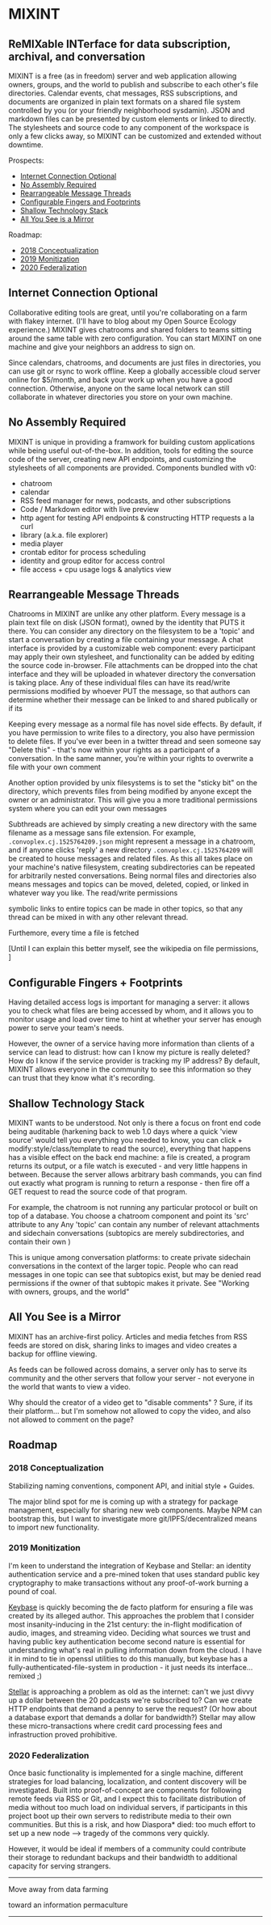 # MIXINT
## ReMIXable INTerface for data subscription, archival, and conversation

MIXINT is a free (as in freedom) server and web application allowing owners, groups, and the world to publish and subscribe to each other's file directories. Calendar events, chat messages, RSS subscriptions, and documents are organized in plain text formats on a shared file system controlled by you (or your friendly neighborhood sysdamin). JSON and markdown files can be presented by custom elements or linked to directly. The stylesheets and source code to any component of the workspace is only a few clicks away, so MIXINT can be customized and extended without downtime. 

Prospects:
- [Internet Connection Optional](#ico)
- [No Assembly Required](#nar)
- [Rearrangeable Message Threads](#rmt)
- [Configurable Fingers and Footprints](#cff)
- [Shallow Technology Stack](#sts)
- [All You See is a Mirror](#asm)

Roadmap:
- [2018 Conceptualization](#2018)
- [2019 Monitization](#2019)
- [2020 Federalization](#2020)

## <a name="ico"></a>
## Internet Connection Optional 
Collaborative editing tools are great, until you're collaborating on a farm with flakey internet. (I'll have to blog about my Open Source Ecology experience.) MIXINT gives chatrooms and shared folders to teams sitting around the same table with zero configuration. You can start MIXINT on one machine and give your neighbors an address to sign on. 

Since calendars, chatrooms, and documents are just files in directories, you can use git or rsync to work offline. Keep a globally accessible cloud server online for $5/month, and back your work up when you have a good connection. Otherwise, anyone on the same local network can still collaborate in whatever directories you store on your own machine.

## <a name="nar"></a>
## No Assembly Required 
MIXINT is unique in providing a framwork for building custom applications while being useful out-of-the-box. In addition, tools for editing the source code of the server, creating new API endpoints, and customizing the stylesheets of all components are provided. Components bundled with v0:

- chatroom
- calendar
- RSS feed manager for news, podcasts, and other subscriptions
- Code / Markdown editor with live preview
- http agent for testing API endpoints & constructing HTTP requests a la curl
- library (a.k.a. file explorer)
- media player
- crontab editor for process scheduling
- identity and group editor for access control
- file access + cpu usage logs & analytics view

## <a name="rmt"></a>
## Rearrangeable Message Threads 

Chatrooms in MIXINT are unlike any other platform. Every message is a plain text file on disk (JSON format), owned by the identity that PUTS it there. You can consider any directory on the filesystem to be a 'topic' and start a conversation by creating a file containing your message. A chat interface is provided by a customizable web component: every participant may apply their own stylesheet, and functionality can be added by editing the source code in-browser. File attachments can be dropped into the chat interface and they will be uploaded in whatever directory the conversation is taking place. Any of these individual files can have its read/write permissions modified by whoever PUT the message, so that authors can determine whether their message can be linked to and shared publically or if its 

Keeping every message as a normal file has novel side effects. By default, if you have permission to write files to a directory, you also have permission to delete files. If you've ever been in a twitter thread and seen someone say "Delete this" - that's now within your rights as a participant of a conversation. In the same manner, you're within your rights to overwrite a file with your own comment 

Another option provided by unix filesystems is to set the "sticky bit" on the directory, which prevents files from being modified by anyone except the owner or an administrator. This will give you a more traditional permissions system where you can edit your own messages

Subthreads are achieved by simply creating a new directory with the same filename as a message sans file extension. For example, `.convoplex.cj.1525764209.json` might represent a message in a chatroom, and if anyone clicks 'reply' a new directory `.convoplex.cj.1525764209` will be created to house messages and related files. As this all takes place on your machine's native filesystem, creating subdirectories can be repeated for arbitrarily nested conversations. Being normal files and directories also means messages and topics can be moved, deleted, copied, or linked in whatever way you like. The read/write permissions 


 symbolic links to entire topics can be made in other topics, so that any thread can be mixed in with any other relevant thread.

 Furthemore, every time a file is fetched 



 [Until I can explain this better myself, see the wikipedia on file permissions, ]


## <a name="cff"></a>
## Configurable Fingers + Footprints 
Having detailed access logs is important for managing a server: it allows you to check what files are being accessed by whom, and it allows you to monitor usage and load over time to hint at whether your server has enough power to serve your team's needs.

However, the owner of a service having more information than clients of a service can lead to distrust: how can I know my picture is really deleted? How do I know if the service provider is tracking my IP address? By default, MIXINT allows everyone in the community to see this information so they can trust that they know what it's recording.

## <a name="sts"></a>
## Shallow Technology Stack 
MIXINT wants to be understood. Not only is there a focus on front end code being auditable (harkening back to web 1.0 days where a quick 'view source' would tell you everything you needed to know, you can click + modify:style/class/template to read the source), everything that happens has a visible effect on the back end machine: a file is created, a program returns its output, or a file watch is executed - and very little  happens in between. Because the server allows arbitrary bash commands, you can find out exactly what program is running to return a response - then fire off a GET request to read the source code of that program. 

For example, the chatroom is not running any particular protocol or built on top of a database. You choose a chatroom component and point its 'src' attribute to any 
Any 'topic' can contain any number of relevant attachments and sidechain conversations (subtopics are merely subdirectories, and contain their own )

This is unique among conversation platforms: to create private sidechain conversations in the context of the larger topic. People who can read messages in one topic can see that subtopics exist, but may be denied read permissions if the owner of that subtopic makes it private. See "Working with owners, groups, and the world"

## <a name="asm"></a>
## All You See is a Mirror 
MIXINT has an archive-first policy. Articles and media fetches from RSS feeds are stored on disk, sharing links to images and video creates a backup for offline viewing. 

As feeds can be followed across domains, a server only has to serve its community and the other servers that follow your server - not everyone in the world that wants to view a video.

Why should the creator of a video get to "disable comments" ? Sure, if its their platform... but I'm somehow not allowed to copy the video, and also not allowed to comment on the page? 

## Roadmap

### <a name="2018"></a>
### 2018 Conceptualization 

Stabilizing naming conventions, component API, and initial style + Guides.

The major blind spot for me is coming up with a strategy for package management, especially for sharing new web components. Maybe NPM can bootstrap this, but I want to investigate more git/IPFS/decentralized means to import new functionality.

### <a name="2019"></a>
### 2019 Monitization

I'm keen to understand the integration of Keybase and Stellar: an identity authentication service and a pre-mined token that uses standard public key cryptography to make transactions without any proof-of-work burning a pound of coal.

[Keybase](https://keybase.io) is quickly becoming the de facto platform for ensuring a file was created by its alleged author. This approaches the problem that I consider most insanity-inducing in the 21st century: the in-flight modification of audio, images, and streaming video. Deciding what sources we trust and having public key authentication become second nature is essential for understanding what's real in pulling information down from the cloud. I have it in mind to tie in openssl utilities to do this manually, but keybase has a fully-authenticated-file-system in production - it just needs its interface... remixed ;)

[Stellar](https://stellar.org) is approaching a problem as old as the internet: can't we just divvy up a dollar between the 20 podcasts we're subscribed to? Can we create HTTP endpoints that demand a penny to serve the request? (Or how about a database export that demands a dollar for bandwidth?) Stellar may allow these micro-transactions where credit card processing fees and infrastruction proved prohibitive.

### <a name="2020"></a>
### 2020 Federalization

Once basic functionality is implemented for a single machine, different strategies for load balancing, localization, and content discovery will be investigated. Built into proof-of-concept are components for following remote feeds via RSS or Git, and I expect this to facilitate distribution of media without too much load on individual servers, if participants in this project boot up their own servers to redistribute media to their own communities. But this is a risk, and how Diaspora* died: too much effort to set up a new node --> tragedy of the commons very quickly.

However, it would be ideal if members of a community could contribute their storage to redundant backups and their bandwidth to additional capacity for serving strangers.

------

Move away from data farming

toward an information permaculture

------
